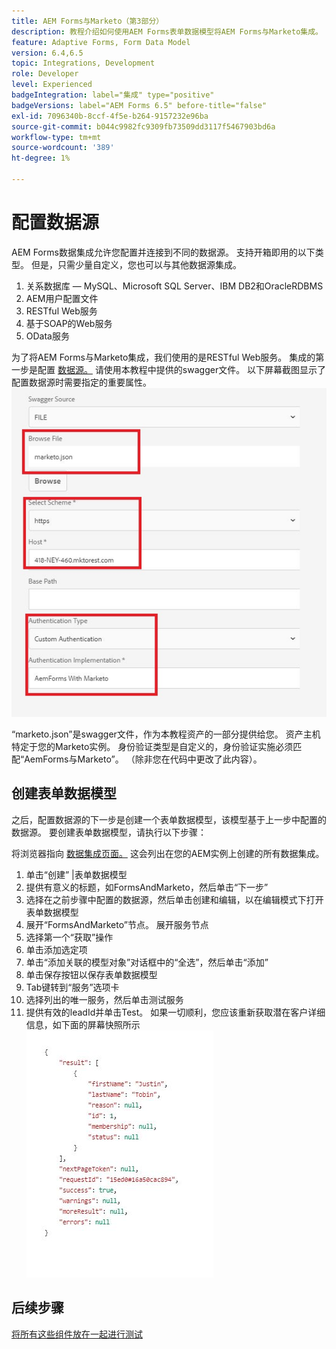 ```yaml
---
title: AEM Forms与Marketo（第3部分）
description: 教程介绍如何使用AEM Forms表单数据模型将AEM Forms与Marketo集成。
feature: Adaptive Forms, Form Data Model
version: 6.4,6.5
topic: Integrations, Development
role: Developer
level: Experienced
badgeIntegration: label="集成" type="positive"
badgeVersions: label="AEM Forms 6.5" before-title="false"
exl-id: 7096340b-8ccf-4f5e-b264-9157232e96ba
source-git-commit: b044c9982fc9309fb73509dd3117f5467903bd6a
workflow-type: tm+mt
source-wordcount: '389'
ht-degree: 1%

---
```


# 配置数据源

AEM Forms数据集成允许您配置并连接到不同的数据源。 支持开箱即用的以下类型。 但是，只需少量自定义，您也可以与其他数据源集成。

1. 关系数据库 — MySQL、Microsoft SQL Server、IBM DB2和OracleRDBMS
1. AEM用户配置文件
1. RESTful Web服务
1. 基于SOAP的Web服务
1. OData服务

为了将AEM Forms与Marketo集成，我们使用的是RESTful Web服务。 集成的第一步是配置 [数据源。](https://helpx.adobe.com/experience-manager/6-4/forms/using/configure-data-sources.html#ConfigureRESTfulwebservices) 请使用本教程中提供的swagger文件。 以下屏幕截图显示了配置数据源时需要指定的重要属性。
![数据源](assets/datasource.jfif)

“marketo.json”是swagger文件，作为本教程资产的一部分提供给您。
资产主机特定于您的Marketo实例。
身份验证类型是自定义的，身份验证实施必须匹配“AemForms与Marketo”。 （除非您在代码中更改了此内容）。

## 创建表单数据模型

之后，配置数据源的下一步是创建一个表单数据模型，该模型基于上一步中配置的数据源。 要创建表单数据模型，请执行以下步骤：

将浏览器指向 [数据集成页面。](http://localhost:4502/aem/forms.html/content/dam/formsanddocuments-fdm) 这会列出在您的AEM实例上创建的所有数据集成。

1. 单击“创建” |表单数据模型
1. 提供有意义的标题，如FormsAndMarketo，然后单击“下一步”
1. 选择在之前步骤中配置的数据源，然后单击创建和编辑，以在编辑模式下打开表单数据模型
1. 展开“FormsAndMarketo”节点。 展开服务节点
1. 选择第一个“获取”操作
1. 单击添加选定项
1. 单击“添加关联的模型对象”对话框中的“全选”，然后单击“添加”
1. 单击保存按钮以保存表单数据模型
1. Tab键转到“服务”选项卡
1. 选择列出的唯一服务，然后单击测试服务
1. 提供有效的leadId并单击Test。 如果一切顺利，您应该重新获取潜在客户详细信息，如下面的屏幕快照所示
   ![testresults](assets/testresults.jfif)

## 后续步骤

[将所有这些组件放在一起进行测试](./part4.md)
